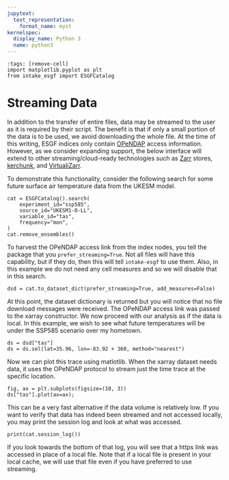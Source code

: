 ```yaml
---
jupytext:
  text_representation:
    format_name: myst
kernelspec:
  display_name: Python 3
  name: python3
---
```


```{code-cell}
:tags: [remove-cell]
import matplotlib.pyplot as plt
from intake_esgf import ESGFCatalog
```

# Streaming Data

In addition to the transfer of entire files, data may be streamed to the user as it is required by their script. The benefit is that if only a small portion of the data is to be used, we avoid downloading the whole file. At the time of this writing, ESGF indices only contain [OPeNDAP](https://www.opendap.org/) access information. However, as we consider expanding support, the below interface will extend to other streaming/cloud-ready technologies such as [Zarr](https://zarr.dev/) stores, [kerchunk](https://github.com/fsspec/kerchunk), and [VirtualiZarr](https://github.com/zarr-developers/VirtualiZarr).

To demonstrate this functionality, consider the following search for some future surface air temperature data from the UKESM model.

```{code-cell}
cat = ESGFCatalog().search(
    experiment_id="ssp585",
    source_id="UKESM1-0-LL",
    variable_id="tas",
    frequency="mon",
)
cat.remove_ensembles()
```

To harvest the OPeNDAP access link from the index nodes, you tell the package that you `prefer_streaming=True`. Not all files will have this capability, but if they do, then this will tell `intake-esgf` to use them. Also, in this example we do not need any cell measures and so we will disable that in this search.

```{code-cell}
dsd = cat.to_dataset_dict(prefer_streaming=True, add_measures=False)
```

At this point, the dataset dictionary is returned but you will notice that no file download messages were received. The OPeNDAP access link was passed to the xarray constructor. We now proceed with our analysis as if the data is local. In this example, we wish to see what future temperatures will be under the SSP585 scenario over my hometown.

```{code-cell}
ds = dsd["tas"]
ds = ds.sel(lat=35.96, lon=-83.92 + 360, method="nearest")
```

Now we can plot this trace using matlotlib. When the xarray dataset needs data, it uses the OPeNDAP protocol to stream just the time trace at the specific location.

```{code-cell}
fig, ax = plt.subplots(figsize=(10, 3))
ds["tas"].plot(ax=ax);
```

This can be a very fast alternative if the data volume is relatively low. If you want to verify that data has indeed been streamed and not accessed locally, you may print the session log and look at what was accessed.

```{code-cell}
print(cat.session_log())
```

If you look towards the bottom of that log, you will see that a https link was accessed in place of a local file. Note that if a local file is present in your local cache, we will use that file even if you have preferred to use streaming.
